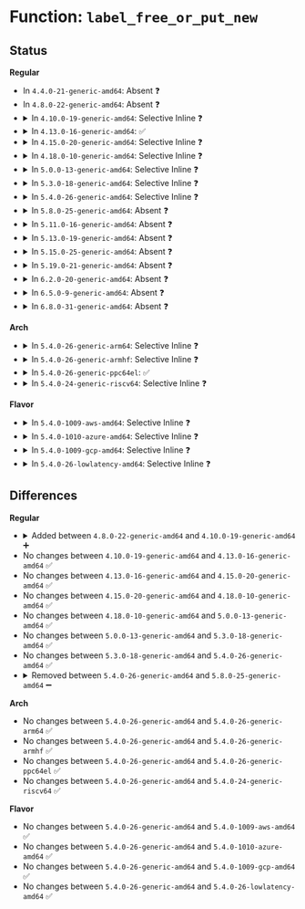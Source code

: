 # Function: <code>label_free_or_put_new</code>

## Status
<b>Regular</b>
<ul>
<li>
In <code>4.4.0-21-generic-amd64</code>: Absent ❓
</li>
<li>
In <code>4.8.0-22-generic-amd64</code>: Absent ❓
</li>
<li>
<details>
<summary>In <code>4.10.0-19-generic-amd64</code>: Selective Inline ❓</summary>

```c
void label_free_or_put_new(struct aa_label * label, struct aa_label * new)
```

```json
{
  "name": "label_free_or_put_new",
  "collision_type": "Unique Static",
  "inline_type": "Selective",
  "funcs": [
    {
      "addr": 18446744071582890800,
      "name": "label_free_or_put_new",
      "external": false,
      "loc": "security/apparmor/label.c:390",
      "file": "security/apparmor/label.c",
      "inline": "not declared, inlined",
      "caller_inline": [],
      "caller_func": [
        "security/apparmor/label.c:__aa_labelset_update_subtree",
        "security/apparmor/label.c:__aa_labelset_update_subtree",
        "security/apparmor/label.c:__aa_labelset_update_subtree",
        "security/apparmor/label.c:aa_label_merge",
        "security/apparmor/label.c:aa_vec_find_or_create_label"
      ]
    }
  ],
  "symbols": [
    {
      "addr": 18446744071582890800,
      "name": "label_free_or_put_new",
      "section": ".text",
      "bind": "STB_LOCAL",
      "size": 60
    }
  ]
}
```
</details>
</li>
<li>
<details>
<summary>In <code>4.13.0-16-generic-amd64</code>: ✅</summary>

```c
void label_free_or_put_new(struct aa_label * label, struct aa_label * new)
```

```json
{
  "name": "label_free_or_put_new",
  "collision_type": "Unique Static",
  "inline_type": "No",
  "funcs": [
    {
      "addr": 18446744071582961472,
      "name": "label_free_or_put_new",
      "external": false,
      "loc": "security/apparmor/label.c:396",
      "file": "security/apparmor/label.c",
      "inline": "seen, unknown",
      "caller_inline": [],
      "caller_func": [
        "security/apparmor/label.c:__aa_labelset_update_subtree",
        "security/apparmor/label.c:__aa_labelset_update_subtree",
        "security/apparmor/label.c:__aa_labelset_update_subtree",
        "security/apparmor/label.c:aa_label_merge",
        "security/apparmor/label.c:aa_vec_find_or_create_label"
      ]
    }
  ],
  "symbols": [
    {
      "addr": 18446744071582961472,
      "name": "label_free_or_put_new",
      "section": ".text",
      "bind": "STB_LOCAL",
      "size": 59
    }
  ]
}
```
</details>
</li>
<li>
<details>
<summary>In <code>4.15.0-20-generic-amd64</code>: Selective Inline ❓</summary>

```c
void label_free_or_put_new(struct aa_label * label, struct aa_label * new)
```

```json
{
  "name": "label_free_or_put_new",
  "collision_type": "Unique Static",
  "inline_type": "Selective",
  "funcs": [
    {
      "addr": 18446744071583123616,
      "name": "label_free_or_put_new",
      "external": false,
      "loc": "security/apparmor/label.c:396",
      "file": "security/apparmor/label.c",
      "inline": "not declared, inlined",
      "caller_inline": [],
      "caller_func": [
        "security/apparmor/label.c:__aa_labelset_update_subtree",
        "security/apparmor/label.c:__aa_labelset_update_subtree",
        "security/apparmor/label.c:__aa_labelset_update_subtree",
        "security/apparmor/label.c:aa_label_merge",
        "security/apparmor/label.c:aa_vec_find_or_create_label"
      ]
    }
  ],
  "symbols": [
    {
      "addr": 18446744071583123616,
      "name": "label_free_or_put_new",
      "section": ".text",
      "bind": "STB_LOCAL",
      "size": 72
    }
  ]
}
```
</details>
</li>
<li>
<details>
<summary>In <code>4.18.0-10-generic-amd64</code>: Selective Inline ❓</summary>

```c
void label_free_or_put_new(struct aa_label * label, struct aa_label * new)
```

```json
{
  "name": "label_free_or_put_new",
  "collision_type": "Unique Static",
  "inline_type": "Selective",
  "funcs": [
    {
      "addr": 18446744071583329376,
      "name": "label_free_or_put_new",
      "external": false,
      "loc": "security/apparmor/label.c:396",
      "file": "security/apparmor/label.c",
      "inline": "not declared, inlined",
      "caller_inline": [],
      "caller_func": [
        "security/apparmor/label.c:__aa_labelset_update_subtree",
        "security/apparmor/label.c:__aa_labelset_update_subtree",
        "security/apparmor/label.c:__aa_labelset_update_subtree",
        "security/apparmor/label.c:aa_label_merge",
        "security/apparmor/label.c:aa_vec_find_or_create_label"
      ]
    }
  ],
  "symbols": [
    {
      "addr": 18446744071583329376,
      "name": "label_free_or_put_new",
      "section": ".text",
      "bind": "STB_LOCAL",
      "size": 65
    }
  ]
}
```
</details>
</li>
<li>
<details>
<summary>In <code>5.0.0-13-generic-amd64</code>: Selective Inline ❓</summary>

```c
void label_free_or_put_new(struct aa_label * label, struct aa_label * new)
```

```json
{
  "name": "label_free_or_put_new",
  "collision_type": "Unique Static",
  "inline_type": "Selective",
  "funcs": [
    {
      "addr": 18446744071583447952,
      "name": "label_free_or_put_new",
      "external": false,
      "loc": "security/apparmor/label.c:396",
      "file": "security/apparmor/label.c",
      "inline": "not declared, inlined",
      "caller_inline": [],
      "caller_func": [
        "security/apparmor/label.c:__aa_labelset_update_subtree",
        "security/apparmor/label.c:__aa_labelset_update_subtree",
        "security/apparmor/label.c:__aa_labelset_update_subtree",
        "security/apparmor/label.c:aa_label_merge",
        "security/apparmor/label.c:aa_vec_find_or_create_label"
      ]
    }
  ],
  "symbols": [
    {
      "addr": 18446744071583447952,
      "name": "label_free_or_put_new",
      "section": ".text",
      "bind": "STB_LOCAL",
      "size": 65
    }
  ]
}
```
</details>
</li>
<li>
<details>
<summary>In <code>5.3.0-18-generic-amd64</code>: Selective Inline ❓</summary>

```c
void label_free_or_put_new(struct aa_label * label, struct aa_label * new)
```

```json
{
  "name": "label_free_or_put_new",
  "collision_type": "Unique Static",
  "inline_type": "Selective",
  "funcs": [
    {
      "addr": 18446744071583632944,
      "name": "label_free_or_put_new",
      "external": false,
      "loc": "security/apparmor/label.c:392",
      "file": "security/apparmor/label.c",
      "inline": "not declared, inlined",
      "caller_inline": [],
      "caller_func": [
        "security/apparmor/label.c:__labelset_update",
        "security/apparmor/label.c:__labelset_update",
        "security/apparmor/label.c:__labelset_update",
        "security/apparmor/label.c:aa_label_merge",
        "security/apparmor/label.c:aa_vec_find_or_create_label"
      ]
    }
  ],
  "symbols": [
    {
      "addr": 18446744071583632944,
      "name": "label_free_or_put_new",
      "section": ".text",
      "bind": "STB_LOCAL",
      "size": 67
    }
  ]
}
```
</details>
</li>
<li>
<details>
<summary>In <code>5.4.0-26-generic-amd64</code>: Selective Inline ❓</summary>

```c
void label_free_or_put_new(struct aa_label * label, struct aa_label * new)
```

```json
{
  "name": "label_free_or_put_new",
  "collision_type": "Unique Static",
  "inline_type": "Selective",
  "funcs": [
    {
      "addr": 18446744071583739104,
      "name": "label_free_or_put_new",
      "external": false,
      "loc": "security/apparmor/label.c:386",
      "file": "security/apparmor/label.c",
      "inline": "not declared, inlined",
      "caller_inline": [],
      "caller_func": [
        "security/apparmor/label.c:__labelset_update",
        "security/apparmor/label.c:__labelset_update",
        "security/apparmor/label.c:__labelset_update",
        "security/apparmor/label.c:aa_label_merge",
        "security/apparmor/label.c:aa_vec_find_or_create_label"
      ]
    }
  ],
  "symbols": [
    {
      "addr": 18446744071583739104,
      "name": "label_free_or_put_new",
      "section": ".text",
      "bind": "STB_LOCAL",
      "size": 67
    }
  ]
}
```
</details>
</li>
<li>
<details>
<summary>In <code>5.8.0-25-generic-amd64</code>: Absent ❓</summary>

```json
{
  "name": "label_free_or_put_new",
  "collision_type": "Unique Static",
  "inline_type": "Full",
  "funcs": [
    {
      "addr": 18446744071584130473,
      "name": "label_free_or_put_new",
      "external": false,
      "loc": "security/apparmor/label.c:387",
      "file": "security/apparmor/label.c",
      "inline": "not declared, inlined",
      "caller_inline": [
        "security/apparmor/label.c:__label_update",
        "security/apparmor/label.c:__label_update",
        "security/apparmor/label.c:aa_label_merge",
        "security/apparmor/label.c:aa_label_merge",
        "security/apparmor/label.c:aa_vec_find_or_create_label",
        "security/apparmor/label.c:aa_vec_find_or_create_label"
      ],
      "caller_func": []
    }
  ],
  "symbols": []
}
```
</details>
</li>
<li>
<details>
<summary>In <code>5.11.0-16-generic-amd64</code>: Absent ❓</summary>

```json
{
  "name": "label_free_or_put_new",
  "collision_type": "Unique Static",
  "inline_type": "Full",
  "funcs": [
    {
      "addr": 18446744071584248860,
      "name": "label_free_or_put_new",
      "external": false,
      "loc": "security/apparmor/label.c:387",
      "file": "security/apparmor/label.c",
      "inline": "not declared, inlined",
      "caller_inline": [
        "security/apparmor/label.c:__label_update",
        "security/apparmor/label.c:__label_update",
        "security/apparmor/label.c:aa_label_merge",
        "security/apparmor/label.c:aa_label_merge",
        "security/apparmor/label.c:aa_vec_find_or_create_label",
        "security/apparmor/label.c:aa_vec_find_or_create_label"
      ],
      "caller_func": []
    }
  ],
  "symbols": []
}
```
</details>
</li>
<li>
<details>
<summary>In <code>5.13.0-19-generic-amd64</code>: Absent ❓</summary>

```json
{
  "name": "label_free_or_put_new",
  "collision_type": "Unique Static",
  "inline_type": "Full",
  "funcs": [
    {
      "addr": 18446744071584271755,
      "name": "label_free_or_put_new",
      "external": false,
      "loc": "security/apparmor/label.c:387",
      "file": "security/apparmor/label.c",
      "inline": "not declared, inlined",
      "caller_inline": [
        "security/apparmor/label.c:__label_update",
        "security/apparmor/label.c:__label_update",
        "security/apparmor/label.c:aa_label_merge",
        "security/apparmor/label.c:aa_label_merge",
        "security/apparmor/label.c:aa_vec_find_or_create_label",
        "security/apparmor/label.c:aa_vec_find_or_create_label"
      ],
      "caller_func": []
    }
  ],
  "symbols": []
}
```
</details>
</li>
<li>
<details>
<summary>In <code>5.15.0-25-generic-amd64</code>: Absent ❓</summary>

```json
{
  "name": "label_free_or_put_new",
  "collision_type": "Unique Static",
  "inline_type": "Full",
  "funcs": [
    {
      "addr": 18446744071584657787,
      "name": "label_free_or_put_new",
      "external": false,
      "loc": "security/apparmor/label.c:387",
      "file": "security/apparmor/label.c",
      "inline": "not declared, inlined",
      "caller_inline": [
        "security/apparmor/label.c:__label_update",
        "security/apparmor/label.c:__label_update",
        "security/apparmor/label.c:aa_label_merge",
        "security/apparmor/label.c:aa_label_merge",
        "security/apparmor/label.c:aa_vec_find_or_create_label",
        "security/apparmor/label.c:aa_vec_find_or_create_label"
      ],
      "caller_func": []
    }
  ],
  "symbols": []
}
```
</details>
</li>
<li>
<details>
<summary>In <code>5.19.0-21-generic-amd64</code>: Absent ❓</summary>

```json
{
  "name": "label_free_or_put_new",
  "collision_type": "Unique Static",
  "inline_type": "Full",
  "funcs": [
    {
      "addr": 18446744071585318609,
      "name": "label_free_or_put_new",
      "external": false,
      "loc": "security/apparmor/label.c:390",
      "file": "security/apparmor/label.c",
      "inline": "not declared, inlined",
      "caller_inline": [
        "security/apparmor/label.c:__label_update",
        "security/apparmor/label.c:__label_update",
        "security/apparmor/label.c:aa_label_merge",
        "security/apparmor/label.c:aa_label_merge",
        "security/apparmor/label.c:aa_vec_find_or_create_label",
        "security/apparmor/label.c:aa_vec_find_or_create_label"
      ],
      "caller_func": []
    }
  ],
  "symbols": []
}
```
</details>
</li>
<li>
<details>
<summary>In <code>6.2.0-20-generic-amd64</code>: Absent ❓</summary>

```json
{
  "name": "label_free_or_put_new",
  "collision_type": "Unique Static",
  "inline_type": "Full",
  "funcs": [
    {
      "addr": 18446744071586058609,
      "name": "label_free_or_put_new",
      "external": false,
      "loc": "security/apparmor/label.c:390",
      "file": "security/apparmor/label.c",
      "inline": "not declared, inlined",
      "caller_inline": [
        "security/apparmor/label.c:__label_update",
        "security/apparmor/label.c:__label_update",
        "security/apparmor/label.c:aa_label_merge",
        "security/apparmor/label.c:aa_label_merge",
        "security/apparmor/label.c:aa_vec_find_or_create_label",
        "security/apparmor/label.c:aa_vec_find_or_create_label"
      ],
      "caller_func": []
    }
  ],
  "symbols": []
}
```
</details>
</li>
<li>
<details>
<summary>In <code>6.5.0-9-generic-amd64</code>: Absent ❓</summary>

```json
{
  "name": "label_free_or_put_new",
  "collision_type": "Unique Static",
  "inline_type": "Full",
  "funcs": [
    {
      "addr": 18446744071586293609,
      "name": "label_free_or_put_new",
      "external": false,
      "loc": "security/apparmor/label.c:390",
      "file": "security/apparmor/label.c",
      "inline": "not declared, inlined",
      "caller_inline": [
        "security/apparmor/label.c:__label_update",
        "security/apparmor/label.c:__label_update",
        "security/apparmor/label.c:aa_label_merge",
        "security/apparmor/label.c:aa_label_merge",
        "security/apparmor/label.c:aa_vec_find_or_create_label",
        "security/apparmor/label.c:aa_vec_find_or_create_label"
      ],
      "caller_func": []
    }
  ],
  "symbols": []
}
```
</details>
</li>
<li>
<details>
<summary>In <code>6.8.0-31-generic-amd64</code>: Absent ❓</summary>

```json
{
  "name": "label_free_or_put_new",
  "collision_type": "Unique Static",
  "inline_type": "Full",
  "funcs": [
    {
      "addr": 18446744071586550299,
      "name": "label_free_or_put_new",
      "external": false,
      "loc": "security/apparmor/label.c:396",
      "file": "security/apparmor/label.c",
      "inline": "not declared, inlined",
      "caller_inline": [
        "security/apparmor/label.c:__label_update",
        "security/apparmor/label.c:__label_update",
        "security/apparmor/label.c:aa_label_merge",
        "security/apparmor/label.c:aa_label_merge",
        "security/apparmor/label.c:aa_vec_find_or_create_label",
        "security/apparmor/label.c:aa_vec_find_or_create_label"
      ],
      "caller_func": []
    }
  ],
  "symbols": []
}
```
</details>
</li>
</ul>
<b>Arch</b>
<ul>
<li>
<details>
<summary>In <code>5.4.0-26-generic-arm64</code>: Selective Inline ❓</summary>

```c
void label_free_or_put_new(struct aa_label * label, struct aa_label * new)
```

```json
{
  "name": "label_free_or_put_new",
  "collision_type": "Unique Static",
  "inline_type": "Selective",
  "funcs": [
    {
      "addr": 18446603336495537320,
      "name": "label_free_or_put_new",
      "external": false,
      "loc": "security/apparmor/label.c:386",
      "file": "security/apparmor/label.c",
      "inline": "not declared, inlined",
      "caller_inline": [],
      "caller_func": [
        "security/apparmor/label.c:__labelset_update",
        "security/apparmor/label.c:aa_label_merge",
        "security/apparmor/label.c:aa_vec_find_or_create_label"
      ]
    }
  ],
  "symbols": [
    {
      "addr": 18446603336495537320,
      "name": "label_free_or_put_new",
      "section": ".text",
      "bind": "STB_LOCAL",
      "size": 100
    }
  ]
}
```
</details>
</li>
<li>
<details>
<summary>In <code>5.4.0-26-generic-armhf</code>: Selective Inline ❓</summary>

```c
void label_free_or_put_new(struct aa_label * label, struct aa_label * new)
```

```json
{
  "name": "label_free_or_put_new",
  "collision_type": "Unique Static",
  "inline_type": "Selective",
  "funcs": [
    {
      "addr": 3228902316,
      "name": "label_free_or_put_new",
      "external": false,
      "loc": "security/apparmor/label.c:386",
      "file": "security/apparmor/label.c",
      "inline": "not declared, inlined",
      "caller_inline": [],
      "caller_func": [
        "security/apparmor/label.c:__labelset_update",
        "security/apparmor/label.c:__labelset_update",
        "security/apparmor/label.c:__labelset_update",
        "security/apparmor/label.c:aa_label_merge",
        "security/apparmor/label.c:aa_vec_find_or_create_label"
      ]
    }
  ],
  "symbols": [
    {
      "addr": 3228902316,
      "name": "label_free_or_put_new",
      "section": ".text",
      "bind": "STB_LOCAL",
      "size": 96
    }
  ]
}
```
</details>
</li>
<li>
<details>
<summary>In <code>5.4.0-26-generic-ppc64el</code>: ✅</summary>

```c
void label_free_or_put_new(struct aa_label * label, struct aa_label * new)
```

```json
{
  "name": "label_free_or_put_new",
  "collision_type": "Unique Static",
  "inline_type": "No",
  "funcs": [
    {
      "addr": 13835058055289621136,
      "name": "label_free_or_put_new",
      "external": false,
      "loc": "security/apparmor/label.c:386",
      "file": "security/apparmor/label.c",
      "inline": "seen, unknown",
      "caller_inline": [],
      "caller_func": [
        "security/apparmor/label.c:__labelset_update",
        "security/apparmor/label.c:__labelset_update",
        "security/apparmor/label.c:__labelset_update",
        "security/apparmor/label.c:aa_label_merge",
        "security/apparmor/label.c:aa_vec_find_or_create_label"
      ]
    }
  ],
  "symbols": [
    {
      "addr": 13835058055289621136,
      "name": "label_free_or_put_new",
      "section": ".text",
      "bind": "STB_LOCAL",
      "size": 144
    }
  ]
}
```
</details>
</li>
<li>
<details>
<summary>In <code>5.4.0-24-generic-riscv64</code>: Selective Inline ❓</summary>

```c
void label_free_or_put_new(struct aa_label * label, struct aa_label * new)
```

```json
{
  "name": "label_free_or_put_new",
  "collision_type": "Unique Static",
  "inline_type": "Selective",
  "funcs": [
    {
      "addr": 18446743936274712824,
      "name": "label_free_or_put_new",
      "external": false,
      "loc": "security/apparmor/label.c:386",
      "file": "security/apparmor/label.c",
      "inline": "not declared, inlined",
      "caller_inline": [],
      "caller_func": [
        "security/apparmor/label.c:__labelset_update",
        "security/apparmor/label.c:__labelset_update",
        "security/apparmor/label.c:__labelset_update",
        "security/apparmor/label.c:aa_label_merge",
        "security/apparmor/label.c:aa_vec_find_or_create_label"
      ]
    }
  ],
  "symbols": [
    {
      "addr": 18446743936274712824,
      "name": "label_free_or_put_new",
      "section": ".text",
      "bind": "STB_LOCAL",
      "size": 94
    }
  ]
}
```
</details>
</li>
</ul>
<b>Flavor</b>
<ul>
<li>
<details>
<summary>In <code>5.4.0-1009-aws-amd64</code>: Selective Inline ❓</summary>

```c
void label_free_or_put_new(struct aa_label * label, struct aa_label * new)
```

```json
{
  "name": "label_free_or_put_new",
  "collision_type": "Unique Static",
  "inline_type": "Selective",
  "funcs": [
    {
      "addr": 18446744071583707840,
      "name": "label_free_or_put_new",
      "external": false,
      "loc": "security/apparmor/label.c:386",
      "file": "security/apparmor/label.c",
      "inline": "not declared, inlined",
      "caller_inline": [],
      "caller_func": [
        "security/apparmor/label.c:__labelset_update",
        "security/apparmor/label.c:__labelset_update",
        "security/apparmor/label.c:__labelset_update",
        "security/apparmor/label.c:aa_label_merge",
        "security/apparmor/label.c:aa_vec_find_or_create_label"
      ]
    }
  ],
  "symbols": [
    {
      "addr": 18446744071583707840,
      "name": "label_free_or_put_new",
      "section": ".text",
      "bind": "STB_LOCAL",
      "size": 67
    }
  ]
}
```
</details>
</li>
<li>
<details>
<summary>In <code>5.4.0-1010-azure-amd64</code>: Selective Inline ❓</summary>

```c
void label_free_or_put_new(struct aa_label * label, struct aa_label * new)
```

```json
{
  "name": "label_free_or_put_new",
  "collision_type": "Unique Static",
  "inline_type": "Selective",
  "funcs": [
    {
      "addr": 18446744071583644896,
      "name": "label_free_or_put_new",
      "external": false,
      "loc": "security/apparmor/label.c:386",
      "file": "security/apparmor/label.c",
      "inline": "not declared, inlined",
      "caller_inline": [],
      "caller_func": [
        "security/apparmor/label.c:__labelset_update",
        "security/apparmor/label.c:__labelset_update",
        "security/apparmor/label.c:__labelset_update",
        "security/apparmor/label.c:aa_label_merge",
        "security/apparmor/label.c:aa_vec_find_or_create_label"
      ]
    }
  ],
  "symbols": [
    {
      "addr": 18446744071583644896,
      "name": "label_free_or_put_new",
      "section": ".text",
      "bind": "STB_LOCAL",
      "size": 67
    }
  ]
}
```
</details>
</li>
<li>
<details>
<summary>In <code>5.4.0-1009-gcp-amd64</code>: Selective Inline ❓</summary>

```c
void label_free_or_put_new(struct aa_label * label, struct aa_label * new)
```

```json
{
  "name": "label_free_or_put_new",
  "collision_type": "Unique Static",
  "inline_type": "Selective",
  "funcs": [
    {
      "addr": 18446744071583691616,
      "name": "label_free_or_put_new",
      "external": false,
      "loc": "security/apparmor/label.c:386",
      "file": "security/apparmor/label.c",
      "inline": "not declared, inlined",
      "caller_inline": [],
      "caller_func": [
        "security/apparmor/label.c:__labelset_update",
        "security/apparmor/label.c:__labelset_update",
        "security/apparmor/label.c:__labelset_update",
        "security/apparmor/label.c:aa_label_merge",
        "security/apparmor/label.c:aa_vec_find_or_create_label"
      ]
    }
  ],
  "symbols": [
    {
      "addr": 18446744071583691616,
      "name": "label_free_or_put_new",
      "section": ".text",
      "bind": "STB_LOCAL",
      "size": 67
    }
  ]
}
```
</details>
</li>
<li>
<details>
<summary>In <code>5.4.0-26-lowlatency-amd64</code>: Selective Inline ❓</summary>

```c
void label_free_or_put_new(struct aa_label * label, struct aa_label * new)
```

```json
{
  "name": "label_free_or_put_new",
  "collision_type": "Unique Static",
  "inline_type": "Selective",
  "funcs": [
    {
      "addr": 18446744071583791504,
      "name": "label_free_or_put_new",
      "external": false,
      "loc": "security/apparmor/label.c:386",
      "file": "security/apparmor/label.c",
      "inline": "not declared, inlined",
      "caller_inline": [],
      "caller_func": [
        "security/apparmor/label.c:__labelset_update",
        "security/apparmor/label.c:__labelset_update",
        "security/apparmor/label.c:__labelset_update",
        "security/apparmor/label.c:aa_label_merge",
        "security/apparmor/label.c:aa_vec_find_or_create_label"
      ]
    }
  ],
  "symbols": [
    {
      "addr": 18446744071583791504,
      "name": "label_free_or_put_new",
      "section": ".text",
      "bind": "STB_LOCAL",
      "size": 67
    }
  ]
}
```
</details>
</li>
</ul>

## Differences
<b>Regular</b>
<ul>
<li>
<details>
<summary>Added between <code>4.8.0-22-generic-amd64</code> and <code>4.10.0-19-generic-amd64</code> ➕</summary>

```c
void label_free_or_put_new(struct aa_label * label, struct aa_label * new)
```
</details>
</li>
<li>
No changes between <code>4.10.0-19-generic-amd64</code> and <code>4.13.0-16-generic-amd64</code> ✅
</li>
<li>
No changes between <code>4.13.0-16-generic-amd64</code> and <code>4.15.0-20-generic-amd64</code> ✅
</li>
<li>
No changes between <code>4.15.0-20-generic-amd64</code> and <code>4.18.0-10-generic-amd64</code> ✅
</li>
<li>
No changes between <code>4.18.0-10-generic-amd64</code> and <code>5.0.0-13-generic-amd64</code> ✅
</li>
<li>
No changes between <code>5.0.0-13-generic-amd64</code> and <code>5.3.0-18-generic-amd64</code> ✅
</li>
<li>
No changes between <code>5.3.0-18-generic-amd64</code> and <code>5.4.0-26-generic-amd64</code> ✅
</li>
<li>
<details>
<summary>Removed between <code>5.4.0-26-generic-amd64</code> and <code>5.8.0-25-generic-amd64</code> ➖</summary>

```c
void label_free_or_put_new(struct aa_label * label, struct aa_label * new)
```
</details>
</li>
</ul>
<b>Arch</b>
<ul>
<li>
No changes between <code>5.4.0-26-generic-amd64</code> and <code>5.4.0-26-generic-arm64</code> ✅
</li>
<li>
No changes between <code>5.4.0-26-generic-amd64</code> and <code>5.4.0-26-generic-armhf</code> ✅
</li>
<li>
No changes between <code>5.4.0-26-generic-amd64</code> and <code>5.4.0-26-generic-ppc64el</code> ✅
</li>
<li>
No changes between <code>5.4.0-26-generic-amd64</code> and <code>5.4.0-24-generic-riscv64</code> ✅
</li>
</ul>
<b>Flavor</b>
<ul>
<li>
No changes between <code>5.4.0-26-generic-amd64</code> and <code>5.4.0-1009-aws-amd64</code> ✅
</li>
<li>
No changes between <code>5.4.0-26-generic-amd64</code> and <code>5.4.0-1010-azure-amd64</code> ✅
</li>
<li>
No changes between <code>5.4.0-26-generic-amd64</code> and <code>5.4.0-1009-gcp-amd64</code> ✅
</li>
<li>
No changes between <code>5.4.0-26-generic-amd64</code> and <code>5.4.0-26-lowlatency-amd64</code> ✅
</li>
</ul>
